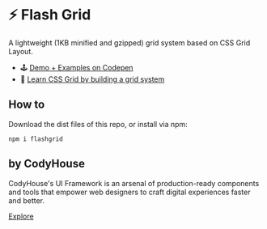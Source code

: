 # ⚡️ Flash Grid

A lightweight (1KB minified and gzipped) grid system based on CSS Grid Layout.

- 🕹 [Demo + Examples on Codepen](https://codepen.io/collection/nRjWNNQ)
- 📝 [Learn CSS Grid by building a grid system](https://dev.to/codyhouse/flash-grid-learn-css-grid-by-building-a-grid-system-2c4f)

## How to

Download the dist files of this repo, or install via npm:

```
npm i flashgrid
```

## by CodyHouse

CodyHouse's UI Framework is an arsenal of production-ready components and tools that empower web designers to craft digital experiences faster and better.

[Explore](https://codyhouse.co/ds/components)
